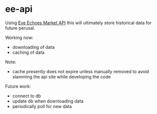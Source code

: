 # ee-api

Using [Eve Echoes Market API](https://eve-echoes-market.com/api) this will
ultimately store historical data for future perusal.

Working now:
 - downloading of data
 - caching of data

Note:
 - cache presently does not expire unless manually removed to avoid slamming
   the api site while developing the code

Future work:
 - connect to db
 - update db when downloading data
 - periodically poll for new data
